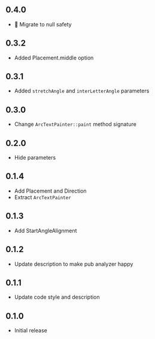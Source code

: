 ## 0.4.0
* :cop: Migrate to null safety

## 0.3.2
* Added Placement.middle option

## 0.3.1
* Added `stretchAngle` and `interLetterAngle` parameters

## 0.3.0
* Change `ArcTextPainter::paint` method signature

## 0.2.0
* Hide parameters

## 0.1.4
* Add Placement and Direction
* Extract `ArcTextPainter`

## 0.1.3
* Add StartAngleAlignment

## 0.1.2
* Update description to make pub analyzer happy

## 0.1.1
* Update code style and description

## 0.1.0
* Initial release
